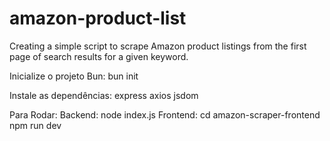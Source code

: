 # amazon-product-list
 Creating a simple script to scrape Amazon product listings from the first page of search results for a given keyword.

Inicialize o projeto Bun: bun init

Instale as dependências: express axios jsdom

Para Rodar:
Backend: node index.js
Frontend: cd amazon-scraper-frontend npm run dev
